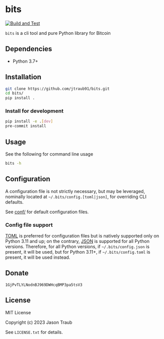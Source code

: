 # bits

[![Build and Test](https://github.com/jtraub91/bits/actions/workflows/build-and-test.yaml/badge.svg)](https://github.com/jtraub91/bits/actions/workflows/build-and-test.yaml)

`bits` is a cli tool and pure Python library for Bitcoin

## Dependencies

- Python 3.7+

## Installation

```bash
git clone https://github.com/jtraub91/bits.git
cd bits/
pip install .
```

### Install for development

```bash
pip install -e .[dev]
pre-commit install
```

## Usage

See the following for command line usage

```bash
bits -h
```

## Configuration

A configuration file is not strictly necessary, but may be leveraged, nominally located at `~/.bits/config.[toml|json]`, for overriding CLI defaults.

See [conf/](/conf/) for default configuration files.

### Config file support

[TOML](https://toml.io) is preferred for configuration files but is natively supported only on Python 3.11 and up; on the contrary, [JSON](https://www.json.org) is supported for all Python versions. Therefore, for all Python versions, if `~/.bits/config.json` is present, it will be used, but for Python 3.11+, if `~/.bits/config.toml` is present, it will be used instead.

## Donate

```text
1GjPvTLYLNodnBJ969DWHcqBMP3pa5tsV3
```

## License

MIT License

Copyright (c) 2023 Jason Traub

See `LICENSE.txt` for details.

